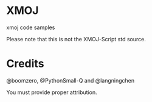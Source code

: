 # XMOJ

xmoj code samples

Please note that this is not the XMOJ-Script std source.
# Credits

@boomzero, @PythonSmall-Q and @langningchen

You must provide proper attribution.
